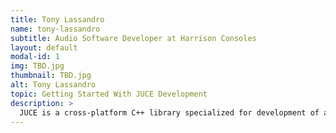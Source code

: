 ```yaml
---
title: Tony Lassandro
name: tony-lassandro
subtitle: Audio Software Developer at Harrison Consoles
layout: default
modal-id: 1
img: TBD.jpg
thumbnail: TBD.jpg
alt: Tony Lassandro
topic: Getting Started With JUCE Development
description: >
  JUCE is a cross-platform C++ library specialized for development of audio plugins and applications and has become a staple of software development in the audio industry. In this workshop Tony Lassandro will be walking through the steps of getting your very first JUCE project up and running, from project structure and management up to implementing a graphical user interface and basic audio processing.
---
```


